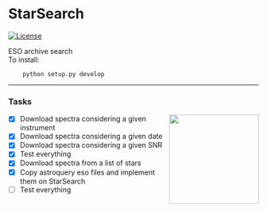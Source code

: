 
# StarSearch
[![License](https://img.shields.io/badge/license-MIT-blue.svg)](https://github.com/jdavidrcamacho/tedi/blob/master/LICENSE)

ESO archive search\
To install:

        python setup.py develop


----------
### Tasks

<img align="right" width="180" height="180" src="https://i.imgur.com/yhIts2Y.png">

- [x] Download spectra considering a given instrument
- [x] Download spectra considering a given date
- [x] Download spectra considering a given SNR
- [x] Test everything
- [x] Download spectra from a list of stars
- [x] Copy astroquery eso files and implement them on StarSearch
- [ ] Test everything
